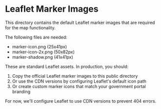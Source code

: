 # Leaflet Marker Images

This directory contains the default Leaflet marker images that are required for the map functionality.

The following files are needed:
- marker-icon.png (25x41px)
- marker-icon-2x.png (50x82px) 
- marker-shadow.png (41x41px)

These are standard Leaflet assets. In production, you should:

1. Copy the official Leaflet marker images to this public directory
2. Or use the CDN versions by configuring Leaflet's default icon path
3. Or create custom marker icons that match your government portal branding

For now, we'll configure Leaflet to use CDN versions to prevent 404 errors.
